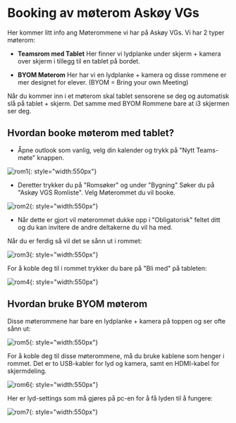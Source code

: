 # Booking av møterom Askøy VGs

Her kommer litt info ang Møterommene vi har på Askøy VGs. Vi har 2 typer møterom:  

- **Teamsrom med Tablet** Her finner vi lydplanke under skjerm + kamera over skjerm i tillegg til en tablet på bordet.  

- **BYOM Møterom** Her har vi en lydplanke + kamera og disse rommene er mer designet for elever. (BYOM = Bring your own Meeting)  

Når du kommer inn i et møterom skal tablet sensorene se deg og automatisk slå på tablet + skjerm. Det samme med BYOM Rommene bare at i3 skjermen ser deg.  


## Hvordan booke møterom med tablet?

- Åpne outlook som vanlig, velg din kalender og trykk på "Nytt Teams-møte" knappen.  

![rom1](\img\teamsmote.png){: style="width:550px"}  

- Deretter trykker du på "Romsøker" og under "Bygning" Søker du på "Askøy VGS Romliste". Velg Møterommet du vil booke.  

![rom2](\img\romvelger.png){: style="width:550px"}

- Når dette er gjort vil møterommet dukke opp i "Obligatorisk" feltet ditt og du kan invitere de andre deltakerne du vil ha med.  

Når du er ferdig så vil det se sånn ut i rommet:

![rom3](\img\tabletskjerm.jpg){: style="width:550px"}  

For å koble deg til i rommet trykker du bare på "Bli med" på tableten:

![rom4](\img\tablet.jpg){: style="width:550px"}  

## Hvordan bruke BYOM møterom

Disse møterommene har bare en lydplanke + kamera på toppen og ser ofte sånn ut:

![rom5](\img\BYOM.jpg){: style="width:550px"}  

For å koble deg til disse møterommene, må du bruke kablene som henger i rommet. Det er to USB-kabler for lyd og kamera, samt en HDMI-kabel for skjermdeling.  

![rom6](\img\kabelbyom.jpg){: style="width:550px"}  

Her er lyd-settings som må gjøres på pc-en for å få lyden til å fungere:

![rom7](\img\lydsettingbyom.png){: style="width:550px"}  



